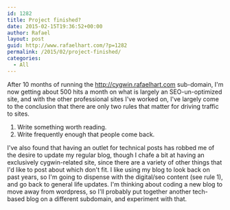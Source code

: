 ```yaml
---
id: 1282
title: Project finished?
date: 2015-02-15T19:36:52+00:00
author: Rafael
layout: post
guid: http://www.rafaelhart.com/?p=1282
permalink: /2015/02/project-finished/
categories:
  - All
---
```

After 10 months of running the <a title="Fun with Cygwin!" href="http://cygwin.rafaelhart.com">http://cygwin.rafaelhart.com</a> sub-domain, I'm now getting about 500 hits a month on what is largely an SEO-un-optimized site, and with the other professional sites I've worked on, I've largely come to the conclusion that there are only two rules that matter for driving traffic to sites.
<ol>
	<li>Write something worth reading.</li>
	<li>Write frequently enough that people come back.</li>
</ol>
I've also found that having an outlet for technical posts has robbed me of the desire to update my regular blog, though I chafe a bit at having an exclusively cygwin-related site, since there are a variety of other things that I'd like to post about which don't fit. I like using my blog to look back on past years, so I'm going to dispense with the digital/seo content (see rule 1), and go back to general life updates. I'm thinking about coding a new blog to move away from wordpress, so I'll probably put together another tech-based blog on a different subdomain, and experiment with that.